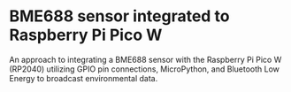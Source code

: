 # BME688 sensor integrated to Raspberry Pi Pico W

An approach to integrating a BME688 sensor with the Raspberry Pi Pico W (RP2040) utilizing GPIO pin connections, MicroPython, and Bluetooth Low Energy to broadcast environmental data.
